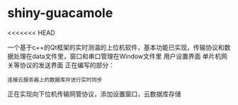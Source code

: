 # shiny-guacamole
<<<<<<< HEAD

一个基于c++的Qt框架的实时测温的上位机软件，基本功能已实现，传输协议和数据处理在data文件里，窗口和串口管理在Window文件里
	用户设置界面
	单片机网关等协议的发送界面
正在编写的部分：

	连接云服务器上的数据库并进行实时同步
正在实现向下位机传输网管协议，添加设置窗口，云数据库存储
